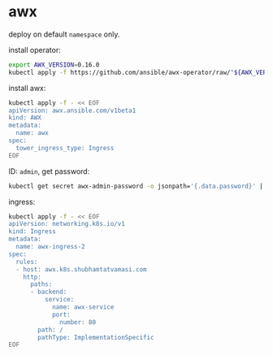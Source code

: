 # awx

deploy on default `namespace` only.

install operator:
```bash
export AWX_VERSION=0.16.0
kubectl apply -f https://github.com/ansible/awx-operator/raw/"${AWX_VERSION}"/deploy/awx-operator.yaml
```

install awx:
```bash
kubectl apply -f - << EOF
apiVersion: awx.ansible.com/v1beta1
kind: AWX
metadata:
  name: awx
spec:
  tower_ingress_type: Ingress
EOF
```

ID: `admin`, get password:
```bash
kubectl get secret awx-admin-password -o jsonpath='{.data.password}' | base64 -d
```

ingress:
```bash
kubectl apply -f - << EOF
apiVersion: networking.k8s.io/v1
kind: Ingress
metadata:
  name: awx-ingress-2
spec:
  rules:
  - host: awx.k8s.shubhamtatvamasi.com
    http:
      paths:
      - backend:
          service:
            name: awx-service
            port:
              number: 80
        path: /
        pathType: ImplementationSpecific
EOF
```
